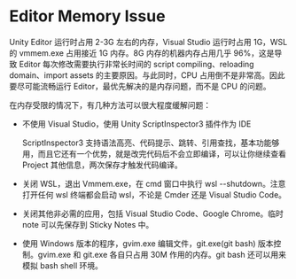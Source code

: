 # Editor Memory Issue

Unity Editor 运行时占用 2-3G 左右的内存，Visual Studio 运行时占用 1G，WSL 的 vmmem.exe 占用接近 1G 内存。8G 内存的机器内存占用几乎 96%，这是导致 Editor 每次修改需要执行非常长时间的 script compiling、reloading domain、import assets 的主要原因。与此同时，CPU 占用倒不是非常高。因此要尽可能流畅运行 Editor，最优先解决的是内存问题，而不是 CPU 的问题。

在内存受限的情况下，有几种方法可以很大程度缓解问题：

- 不使用 Visual Studio，使用 Unity ScriptInspector3 插件作为 IDE

  ScriptInspector3 支持语法高亮、代码提示、跳转、引用查找，基本功能够用，而且它还有一个优势，就是改完代码后不会立即编译，可以让你继续查看 Project 其他信息，两次保存才触发代码编译。

- 关闭 WSL，退出 Vmmem.exe，在 cmd 窗口中执行 wsl --shutdown。注意打开任何 wsl 终端都会启动 wsl，不论是 Cmder 还是 Visual Studio Code。

- 关闭其他非必需的应用，包括 Visual Studio Code、Google Chrome。临时 note 可以先保存到 Sticky Notes 中。

- 使用 Windows 版本的程序，gvim.exe 编辑文件，git.exe(git bash) 版本控制。gvim.exe 和 git.exe 各自只占用 30M 作用的内存。git bash 还可以用来模拟 bash shell 环境。

